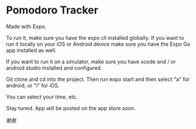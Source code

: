 # Pomodoro Tracker

Made with Expo.

To run it, make sure you have the expo cli installed globally. If you want to run it locally on your iOS or Android device make sure you have the Expo Go app installed as well.

If you want to run it on a simulator, make sure you have xcode and / or android studio installed and configured.

Git clone and cd into the project. Then run expo start and then select "a" for android, or "i" for iOS.

You can select your time, etc.

Stay tuned. App will be posted on the app store soon.

谢谢